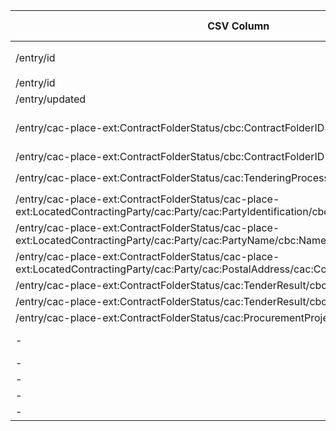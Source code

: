 | CSV Column           | Ontology Property | Entity Class | Rel. Entity Class | Subject Generation    | Join Condition | Datatype | Function Name | Function Output |
| --- | --- | --- | --- | --- | --- | --- | --- | --- |
| /entry/id | :hasID | :ResultNotice | :Identifier | `CONCAT("https://contrataciondelestado.es/notice/", SUBSTRING_AFTER(/, 'licitacionesPerfilContratante/'))` | Identifier.value = id text | - | - | - |
| /entry/id | :hasIdentifierValue | :Identifier | - | `CONCAT(notice_uri, "#identifier")` | - | xsd:anyURI | - | - |
| /entry/updated | :hasDispatchDate | :ResultNotice | - | notice_uri | - | xsd:dateTime | - | - |
| /entry/cac-place-ext:ContractFolderStatus/cbc:ContractFolderID | :hasID | :Lot | :Identifier | `CONCAT(notice_uri, "#lot")` | Identifier.value = ContractFolderID text | - | - | - |
| /entry/cac-place-ext:ContractFolderStatus/cbc:ContractFolderID | :hasIdentifierValue | :Identifier | - | `CONCAT(lot_uri, "#id")` | - | xsd:string | - | - |
| /entry/cac-place-ext:ContractFolderStatus/cac:TenderingProcess/cbc:ProcedureCode | :hasProcedureType | :Procedure | skos:Concept | `CONCAT(notice_uri, "#procedure")` | - | - | MapProcedureCode | `"http://publications.europa.eu/resource/authority/procurement-procedure-type/open"` (1→open) |
| /entry/cac-place-ext:ContractFolderStatus/cac-place-ext:LocatedContractingParty/cac:Party/cac:PartyIdentification/cbc:ID | :hasID | org:Organization | :Identifier | `CONCAT("http://example.com/org/", @schemeName, "/", text())` | Identifier.value = ID text | - | - | - |
| /entry/cac-place-ext:ContractFolderStatus/cac-place-ext:LocatedContractingParty/cac:Party/cac:PartyName/cbc:Name | foaf:name | org:Organization | - | org_uri | - | xsd:string | - | - |
| /entry/cac-place-ext:ContractFolderStatus/cac-place-ext:LocatedContractingParty/cac:Party/cac:PostalAddress/cac:Country/cbc:IdentificationCode | :hasCountryCode | org:Organization | skos:Concept | org_uri | - | - | MapCountryCode | `"http://publications.europa.eu/resource/authority/country/ESP"` (ES→ESP) |
| /entry/cac-place-ext:ContractFolderStatus/cac:TenderResult/cbc:AwardDate | :hasAwardDecisionDate | :LotAwardOutcome | - | `CONCAT(notice_uri, "#award")` | - | xsd:date | - | - |
| /entry/cac-place-ext:ContractFolderStatus/cac:TenderResult/cbc:ReceivedTenderQuantity | :hasReceivedTenders | :SubmissionStatisticalInformation | - | `CONCAT(notice_uri, "#stats")` | - | xsd:integer | - | - |
| /entry/cac-place-ext:ContractFolderStatus/cac:ProcurementProject/cbc:Name | dcterms:title | :Lot | - | lot_uri | - | xsd:string | - | - |
| - | :refersToRole | :ResultNotice | :Buyer | notice_uri | Buyer.organization = org_uri | - | - | - |
| - | :playedByOrganization | :Buyer | org:Organization | `CONCAT(notice_uri, "#buyer-role")` | - | - | - | - |
| - | :hasProcurementScopeDividedIntoLot | :Procedure | :Lot | procedure_uri | - | - | - | - |
| - | :describesLot | :LotAwardOutcome | :Lot | award_uri | - | - | - | - |
| - | :concernsSubmissionsForLot | :SubmissionStatisticalInformation | :Lot | stats_uri | - | - | - | - |
